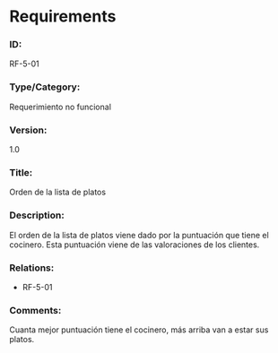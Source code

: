 # Requirements
### ID:
RF-5-01
### Type/Category:
Requerimiento no funcional
### Version:
1.0
### Title:
Orden de la lista de platos
### Description:
El orden de la lista de platos viene dado por la puntuación
que tiene el cocinero. Esta puntuación viene de las valoraciones
de los clientes.
### Relations:
- RF-5-01
### Comments:
Cuanta mejor puntuación tiene el cocinero, más arriba van a estar sus platos.